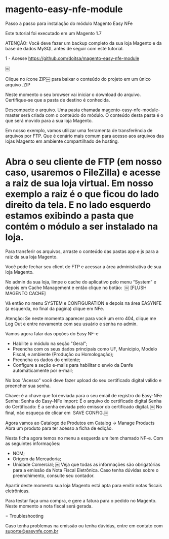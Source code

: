 magento-easy-nfe-module
=======================

Passo a passo para instalação do módulo Magento Easy NFe

Este tutorial foi executado em um Magento 1.7

ATENÇÃO: Você deve fazer um backup completo da sua loja Magento e da base de dados MySQL antes de seguir com este tutorial.

1 - Acesse https://github.com/doitsa/magento-easy-nfe-module

￼

Clique no ícone ZIP￼  para baixar o conteúdo do projeto em um único arquivo .ZIP

Neste momento o seu browser vai iniciar o download do arquivo. Certifique-se que a pasta de destino é conhecida.

Descompacte o arquivo. Uma pasta chamada magento-easy-nfe-module-master será criada com o conteúdo do módulo. O conteúdo desta pasta é o que será movido para a sua loja Magento.

Em nosso exemplo, vamos utilizar uma ferramenta de transferência de arquivos por FTP. Que é cenário mais comum para acesso aos arquivos das lojas Magento em ambiente compartilhado de hosting.

Abra o seu cliente de FTP (em nosso caso, usaremos o FileZilla) e acesse a raiz de sua loja virtual. Em nosso exemplo a raiz é o que ficou do lado direito da tela.
E no lado esquerdo estamos exibindo a pasta que contém o módulo a ser instalado na loja.
=
Para transferir os arquivos, arraste o conteúdo das pastas app e js para a raiz da sua loja Magento.

Você pode fechar seu client de FTP e acessar a área administrativa de sua loja Magento.

No admin da sua loja, limpe o cache do aplicativo pelo menu “System” e depois em Cache Management e então clique no botão:  ￼
[FLUSH MAGENTO CACHE]

Vá então no menu SYSTEM e CONFIGURATION e depois na área EASYNFE (a esquerda, no final da página) clique em NFe.

Atenção: Se neste momento aparecer para você um erro 404, clique me Log Out e entre novamente com seu usuário e senha no admin.


Vamos agora falar das opções do Easy NF-e

- Habilite o módulo na seção  "Geral";
- Preencha com os seus dados principais como UF, Municipio, Modelo Fiscal, e ambiente (Produção ou Homologação);
- Preencha os dados do emitente;
- Configure a seção e-mails para habilitar o envio da Danfe automáticamente por e-mail; 

No box "Acesso" você deve fazer upload do seu certificado digital válido e preencher sua senha.

Chave:  é a chave que foi enviada para o seu email de registro do Easy-NFe
Senha: Senha do Easy-NFe
Import: É o arquivo do certificado digital
Senha do Certificado: É a senha enviada pelo emissor do certificado digital.
￼
No final, não esqueça de clicar em  SAVE CONFIG.￼

Agora vamos ao Catalogo de Produtos em Catalog -> Manage Products
Abra um produto para ter acesso a ficha de edição.

Nesta ficha agora temos no menu a esquerda um ítem chamado NF-e.
Com as seguintes informações:
- NCM;
- Origem da Mercadoria;
- Unidade Comercial;
￼
Veja que todas as informações são obrigatórias para a emissão da Nota Fiscal Eletrônica.
Caso tenha dúvidas sobre o preenchimento, consulte seu contador.

Apartir deste momento sua loja Magento está apta para emitir notas fiscais eletrônicas.

Para testar faça uma compra, e gere a fatura para o pedido no Magento. Neste momento a nota fiscal será gerada.

=
Troubleshooting

Caso tenha problemas na emissão ou tenha dúvidas, entre em contato com suporte@easynfe.com.br

